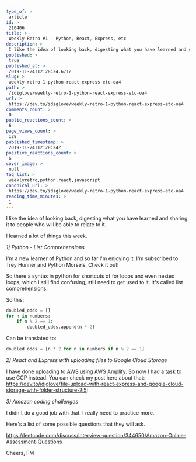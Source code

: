 ```yaml
---
type_of: > 
 article
id: > 
 210406
title: > 
 Weekly Retro #1 - Python, React, Express, etc
description: > 
 I like the idea of looking back, digesting what you have learned and sharing it to people who will be...
published: > 
 true
published_at: > 
 2019-11-24T12:28:24.671Z
slug: > 
 weekly-retro-1-python-react-express-etc-oa4
path: > 
 /idiglove/weekly-retro-1-python-react-express-etc-oa4
url: > 
 https://dev.to/idiglove/weekly-retro-1-python-react-express-etc-oa4
comments_count: > 
 0
public_reactions_count: > 
 6
page_views_count: > 
 128
published_timestamp: > 
 2019-11-24T12:28:24Z
positive_reactions_count: > 
 6
cover_image: > 
 null
tag_list: > 
 weeklyretro,python,react,javascript
canonical_url: > 
 https://dev.to/idiglove/weekly-retro-1-python-react-express-etc-oa4
reading_time_minutes: > 
 1
---
```

I like the idea of looking back, digesting what you have learned and sharing it to people who will be able to relate to it.

I learned a lot of things this week. 

*1) Python - List Comprehensions*

I'm a new learner of Python and so far I'm enjoying it. I'm subscribed to Trey Hunner and Python Morsels. Check it out!

So there a syntax in python for shortcuts of for loops and even nested loops, which I still find confusing, still need to get used to it. It's called list comprehensions.

So this:

```python
doubled_odds = []
for n in numbers:
    if n % 2 == 1:
        doubled_odds.append(n * 2)
```

Can be translated to:

```python
doubled_odds = [n * 2 for n in numbers if n % 2 == 1]
```

*2) React and Express with uploading files to Google Cloud Storage*

I have done uploading to AWS using AWS Amplify. So now I had a task to use GCP instead. You can check my post here about that: https://dev.to/idiglove/file-upload-with-react-express-and-google-cloud-storage-with-folder-structure-2i5j

*3) Amazon coding challenges*

I didn't do a good job with that. I really need to practice more.

Here's a list of some possible questions that they will ask.

https://leetcode.com/discuss/interview-question/344650/Amazon-Online-Assessment-Questions


Cheers,
FM